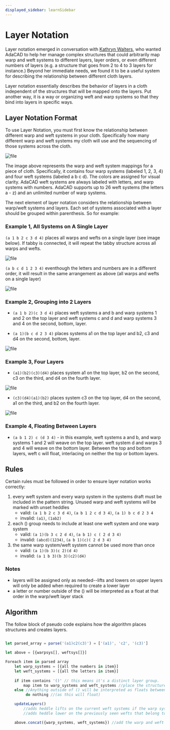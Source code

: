 ```yaml
---
displayed_sidebar: learnSidebar
---
```


# Layer Notation

Layer notation emerged in conversation with [Kathryn Walters](https://www.kmwalters.com/pattern), who wanted AdaCAD to help her manage complex structures that could arbitrarily map warp and weft systems to different layers, layer orders, or even different numbers of layers (e.g. a structure that goes from 2 to 4 to 3 layers for instance.) Beyond her immediate needs, we found it to be a useful system for describing the relationship between different cloth layers. 

Layer notation essentially describes the behavior of layers in a cloth independent of the structures that will be mapped onto the layers. Put another way, it is a way or organizing weft and warp systems so that they bind into layers in specific ways. 

## Layer Notation Format
To use Layer Notation, you must first know the relationship between different warp and weft systems in your cloth. Specifically how many different warp and weft systems my cloth will use and the sequencing of those systems across the cloth.

![file](./img/notation_systemsdraft.png)

The image above represents the warp and weft system mappings for a piece of cloth. Specifically, it contains four warp systems (labeled 1, 2, 3, 4) and four weft systems (labeled a b c d). The colors are assigned for visual clarity. AdaCAD weft systems are always labeled with letters, and warp systems with numbers. AdaCAD supports up to 26 weft systems (the letters a - z) and an unlimited number of warp systems. 

The next element of layer notation considers the relationship between warp/weft systems and layers. Each set of systems associated with a layer should be grouped within parenthesis. So for example: 

### Example 1, All Systems on A Single Layer
`(a 1 b 2 c 3 d 4)` places all warps and wefts on a single layer (see image below). If tabby is connected, it will repeat the tabby structure across all warps and wefts. 

![file](./img/notation_(a1b2c3d4).png)

`(a b c d 1 2 3 4)` eventhough the letters and numbers are in a different order, it will result in the same arrangement as above (all warps and wefts on a single layer)

![file](./img/notation_(abcd1234).png)

### Example 2, Grouping into 2 Layers

- `(a 1 b 2)(c 3 d 4)` places weft systems a and b and warp systems 1 and 2 on the top layer and weft systems c and d and warp systems 3 and 4 on the second, bottom, layer.

- `(a 1)(b c d 2 3 4)` places systems a1  on the top layer and b2, c3 and d4 on the second, bottom, layer.

![file](./img/notation_(a1)(bcd234).png)

### Example 3, Four Layers

- `(a1)(b2)(c3)(d4)` places system a1 on the top layer, b2 on the second, c3 on the third, and d4 on the fourth layer.

![file](./img/notation_(a1)(b2)(c3)(d4).png)


- `(c3)(d4)(a1)(b2)` places system c3 on the top layer, d4 on the second, a1 on the third, and b2 on the fourth layer.

![file](./img/notation_(c3)(d4)(a1)(b2).png)


### Example 4, Floating Between Layers
- `(a b 1 2) c (d 3 4)` - in this example, weft systems a and b, and warp systems 1 and 2 will weave on the top layer. weft system d and warps 3 and 4 will weave on the bottom layer. Between the top and bottom layers, weft c will float, interlacing on neither the top or bottom layers. 


## Rules
Certain rules must be followed in order to ensure layer notation works correctly: 

1. every weft system and every warp system in the systems draft must be included in the pattern string. Unused warp and weft systems will be marked with unset heddles
    - valid: `(a 1 b 2 c 3 d 4)`, `(a b 1 2 c d 3 4)`, `(a 1) b c d 2 3 4`
    - invalid: `(a1)`, `(1ab2)`
2. each () group needs to include at least one weft system and one warp system
    - valid: `(a 1)(b 3 c 2 d 4)`, `(a b 1) c ( 2 d 3 4)`
    - invalid: `(abcd)(1234)`, `(a b 1)(c)( 2 d 3 4)`
3. the same warp system/weft system cannot be used more than once
    - valid: `(a 1)(b 3)(c 2)(d 4)`
    - invalid: `(a 1 b 3)(b 3)(c2)(d4)`

### Notes
- layers will be assigned only as needed--lifts and lowers on upper layers will only be added when required to create a lower layer
- a letter or number outside of the () will be interpreted as a float at that order in the warp/weft layer stack


## Algorithm 
The follow block of pseudo code explains how the algorithm places structures and creates layers. 

```jsx

let parsed_array = parse('(a1)c2(c3)') = ['(a1)', 'c2', '(c3)']

let above = [{warpsys[], weftsys[]}] 

Foreach item in parsed array
    let warp_systems = [{all the numbers in item}]
    let weft_systems = [{all the letters in item}]
    
    if item contains '()' // this means it's a distinct layer group. 
        map item to warp_systems and weft_systems //place the structure connected to the parsed unit onto those subset of warp/weft systems defined in warp_systems and weft_systems
    else //Anything outside of () will be interpreted as floats between layers. 
         do nothing //(as this will float)

    updateLayers()
        //adds heddle lifts on the current weft systems if the warp system is included in above (e.g. lifts the previous layer out of the way)
        //adds heddle lower on the previously seen wefts that belong to this warp system (to ensure that they are lowered out of the way when weaving upper layers. )

    above.concat({warp_systems, weft_systems}) //add the warp and weft systems in this layer to above.

```



